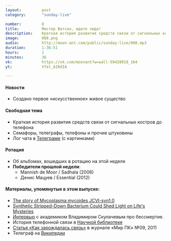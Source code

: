 ```yaml
---
layout:         post
category:       "sunday-live"

number:         8
title:          Мистер Ватсон, идите сюда!
description:    Краткая история развития средств связи от сигнальных костров до телефона.
image:          008.png
audio:          http://moon-ant.com/public/sunday-live/008.mp3
duration:       1:36:51
hours:          1
minutes:        36
vk:             https://vk.com/moonant?w=wall-59428918_164
yt:             Vfel_A1RdIA

---
```


#### Новости
- Создано первое «искусственное» живое существо

#### Свободная тема
- Краткая история развития средств связи от сигнальных костров до телефона
- Семафоры, телеграфы, телефоны и прочие штуковины
- Лог чата в [Телеграме](http://j.mp/sunday-live) (с картинками)

#### Ротация
- Об альбомах, вошедших в ротацию на этой неделе
- **Победители прошлой недели**:
    - Mannish de Moor / Sadhala (2006)
    - Денис Мацуев / Essential (2012)

#### Материалы, упомянутые в этом выпуске:
- [The story of Mycoplasma mycoides JCVI-syn1.0](http://www.ncbi.nlm.nih.gov/pmc/articles/PMC3026460/)
- [Synthetic Stripped-Down Bacterium Could Shed Light on Life's Mysteries](http://www.nbcnews.com/health/health-news/little-cell-stripped-down-life-form-n545081)
- [Интервью](https://overcast.fm/+FFEjHS2kA) с академиком Владимиром Скулачевым про бессмертие. 
- История телефонной связи в [Научной библиотеке](http://sernam.ru/book_history.php?id=7)
- [Статья «Как зарождалась связь»](http://www.osp.ru/pcworld/2011/09/13010330/) в журнале «Мир ПК» №09, 2011
- Телеграф на [Википедии](https://ru.wikipedia.org/wiki/%D0%A2%D0%B5%D0%BB%D0%B5%D0%B3%D1%80%D0%B0%D1%84)